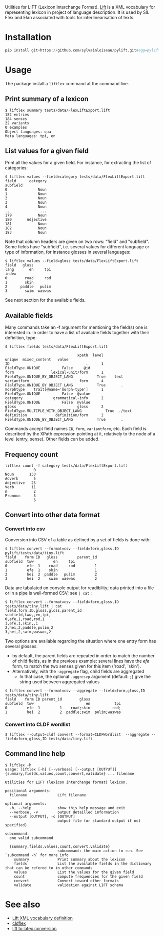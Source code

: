 Utilities for LIFT (Lexicon Interchange Format). [Lift](https://code.google.com/archive/p/lift-standard/) is a XML vocabulary for representing lexicon in project of language description. It is used by SIL Flex and Elan associated with tools for interlinearisation of texts.

# Installation


```python
pip install git+https://github.com/sylvainloiseau/pylift.git#egg=pylift
```



# Usage

The package install a ```liftlex``` command at the command line.

## Print summary of a lexicon


```console
$ liftlex summary tests/data/FlexLiftExport.lift
182 entries
184 senses
22 variants
0 examples
Object languages: qaa
Meta languages: tpi, en
```

## List values for a given field

Print all the values for a given field. For instance, for extracting the list of categories:

```console
$ liftlex values --field=category tests/data/FlexLiftExport.lift
field      category
subfield           
0              Noun
1              Noun
2              Noun
3              Noun
4              Noun
..              ...
179            Noun
180       Adjective
181            Noun
182            Noun
183            Noun
```

Note that column headers are given on two rows: "field" and "subfield". Some fields have "subfield", i.e. several values for different language or type of information, for instance glosses in several languages:

```console
$ liftlex values --field=gloss tests/data/FlexLiftExport.lift
field   gloss        
lang       en     tpi
index                
0        road     rod
1        skin        
2      paddle   pulim
3        swim  waswas
```

See next section for the available fields.

## Available fields

Many commands take an -f argument for mentioning the field(s) one is interested in. In order to have a list of available fields together with their definition, type:

```console
$ liftlex fields tests/data/FlexLiftExport.lift

                                 xpath  level                               unique  mixed_content   value
ID                                   .      1                     FieldType.UNIQUE          False     @id
form                 lexical-unit/form      1      FieldType.UNIQUE_BY_OBJECT_LANG           True    text
variantform                       form      4      FieldType.UNIQUE_BY_OBJECT_LANG           True       .
morphtype    trait[@name='morph-type']      1                     FieldType.UNIQUE          False  @value
category              grammatical-info      2                     FieldType.UNIQUE          False  @value
gloss                            gloss      2  FieldType.MULTIPLE_WITH_OBJECT_LANG           True  ./text
definition             definition/form      2      FieldType.UNIQUE_BY_OBJECT_LANG           True       .
```

Commands accept field names `ID`, `form`, `variantform`, etc. Each field is described by the XPath expression pointing at it, relatively to the node of a level (entry, sense). Other fields can be added.

## Frequency count

```
liftlex count -f category tests/data/FlexLiftExport.lift 
             0
Noun       133
Adverb       5
Adjective   25
Verb        11
n            2
Pronoun      3
             5
```

## Convert into other data format

### Convert into csv

Conversion into CSV of a table as defined by a set of fields is done with:

```
$ liftlex convert --format=csv --field=form,gloss,ID pylift/tests/data/tiny.lift
field    form ID   gloss         parent_id
subfield  tww         en     tpi          
0         efe  1    road     rod         1
1         efe  1    skin                 1
2         hei  2  paddle   pulim         2
3         hei  2    swim  waswas         2
```

Data are tabulated on console output for readibility; data printed into a file or in a pipe is well-formed CSV; see `| cat` :

```console
$ liftlex convert --format=csv --field=form,gloss,ID tests/data/tiny.lift | cat
field,form,ID,gloss,gloss,parent_id
subfield,tww,,en,tpi,
0,efe,1,road,rod,1
1,efe,1,skin,,1
2,hei,2,paddle,pulim,2
3,hei,2,swim,waswas,2
```

Two options are available regarding the situation where one entry form has several glosses:

- by default, the parent fields are repeated in order to match the number of child fields, as in the previous example: several lines have the *efe* form, to match the two senses given for this item ('road', 'skin').
- Alternatively, with the `-aggregate` flag, child fields are aggregated
  - In that case, the optional `-aggresep` argument (default: `;`) give the string used between aggregated values

```console
$ liftlex convert --format=csv --aggregate --field=form,gloss,ID tests/data/tiny.lift 
field    form ID parent_id        gloss              
subfield  tww                        en           tpi
0         efe  1         1    road;skin          rod;
1         hei  2         2  paddle;swim  pulim;waswas
```

### Convert into CLDF wordlist

```console
$ liftlex --output=cldf convert --format=CLDFWordlist  --aggregate --field=form,gloss,ID tests/data/tiny.lift
```

## Command line help

```
$ liftlex -h
usage: liftlex [-h] [--verbose] [--output [OUTPUT]] {summary,fields,values,count,convert,validate} ... filename

Utilities for LIFT (lexicon interchange format) lexicon.

positional arguments:
  filename              Lift filename

optional arguments:
  -h, --help            show this help message and exit
  --verbose, -v         output detailled information
  --output [OUTPUT], -o [OUTPUT]
                        output file (or standard output if not specified)

subcommand:
  one valid subcommand

  {summary,fields,values,count,convert,validate}
                        subcommand: the main action to run. See `subcommand -h` for more info
    summary             Print summary about the lexicon
    fields              List the available fields in the dictionary that can be refered to in other commands
    values              List the values for the given field
    count               compute frequencies for the given field
    convert             Convert toward other formats
    validate            validation against LIFT schema
```

# See also

- [Lift XML vocabulary definition](https://code.google.com/archive/p/lift-standard/)
- [cldflex](https://pypi.org/project/cldflex/)
- [lift to latex conversion](https://github.com/sylvainloiseau/lift2latex)
